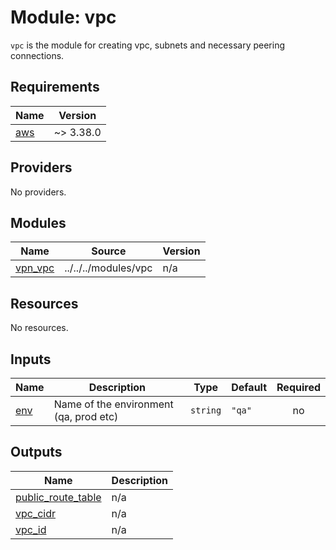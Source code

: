 # Module: vpc

`vpc` is the module for creating vpc, subnets and necessary peering connections.

<!-- BEGIN_TF_DOCS -->
## Requirements

| Name | Version |
|------|---------|
| <a name="requirement_aws"></a> [aws](#requirement\_aws) | ~> 3.38.0 |

## Providers

No providers.

## Modules

| Name | Source | Version |
|------|--------|---------|
| <a name="module_vpn_vpc"></a> [vpn\_vpc](#module\_vpn\_vpc) | ../../../modules/vpc | n/a |

## Resources

No resources.

## Inputs

| Name | Description | Type | Default | Required |
|------|-------------|------|---------|:--------:|
| <a name="input_env"></a> [env](#input\_env) | Name of the environment (qa, prod etc) | `string` | `"qa"` | no |

## Outputs

| Name | Description |
|------|-------------|
| <a name="output_public_route_table"></a> [public\_route\_table](#output\_public\_route\_table) | n/a |
| <a name="output_vpc_cidr"></a> [vpc\_cidr](#output\_vpc\_cidr) | n/a |
| <a name="output_vpc_id"></a> [vpc\_id](#output\_vpc\_id) | n/a |
<!-- END_TF_DOCS -->
